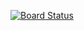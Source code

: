 [![Board Status](https://dev.azure.com/aiw-devops/9bd4d535-8cb7-4d85-804c-52ee47dccb00/ccba1d44-2398-4721-9d9c-29ddff53a2fe/_apis/work/boardbadge/fb00ac91-8fe4-4208-9730-c6eb8ec9d3de)](https://dev.azure.com/aiw-devops/9bd4d535-8cb7-4d85-804c-52ee47dccb00/_boards/board/t/ccba1d44-2398-4721-9d9c-29ddff53a2fe/Microsoft.RequirementCategory)